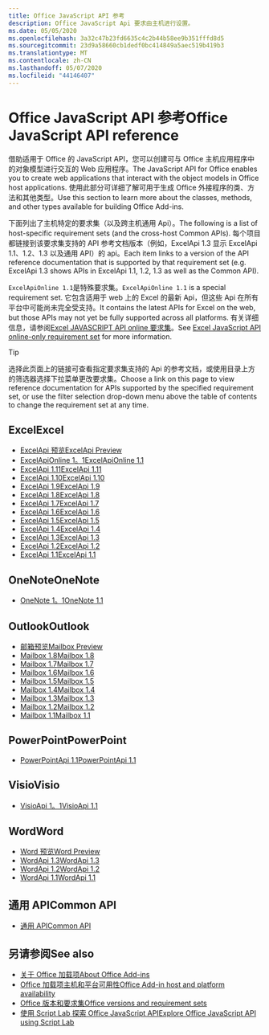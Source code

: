 ```yaml
---
title: Office JavaScript API 参考
description: Office JavaScript Api 要求由主机进行设置。
ms.date: 05/05/2020
ms.openlocfilehash: 3a32c47b23fd6635c4c2b44b58ee9b351fffd8d5
ms.sourcegitcommit: 23d9a58660cb1dedf0bc414849a5aec519b419b3
ms.translationtype: MT
ms.contentlocale: zh-CN
ms.lasthandoff: 05/07/2020
ms.locfileid: "44146407"
---
```

# <a name="office-javascript-api-reference"></a><span data-ttu-id="43b1b-103">Office JavaScript API 参考</span><span class="sxs-lookup"><span data-stu-id="43b1b-103">Office JavaScript API reference</span></span>

<span data-ttu-id="43b1b-104">借助适用于 Office 的 JavaScript API，您可以创建可与 Office 主机应用程序中的对象模型进行交互的 Web 应用程序。</span><span class="sxs-lookup"><span data-stu-id="43b1b-104">The JavaScript API for Office enables you to create web applications that interact with the object models in Office host applications.</span></span> <span data-ttu-id="43b1b-105">使用此部分可详细了解可用于生成 Office 外接程序的类、方法和其他类型。</span><span class="sxs-lookup"><span data-stu-id="43b1b-105">Use this section to learn more about the classes, methods, and other types available for building Office Add-ins.</span></span>

<span data-ttu-id="43b1b-106">下面列出了主机特定的要求集（以及跨主机通用 Api）。</span><span class="sxs-lookup"><span data-stu-id="43b1b-106">The following is a list of host-specific requirement sets (and the cross-host Common APIs).</span></span> <span data-ttu-id="43b1b-107">每个项目都链接到该要求集支持的 API 参考文档版本（例如，ExcelApi 1.3 显示 ExcelApi 1.1、1.2、1.3 以及通用 API）的 api。</span><span class="sxs-lookup"><span data-stu-id="43b1b-107">Each item links to a version of the API reference documentation that is supported by that requirement set (e.g. ExcelApi 1.3 shows APIs in ExcelApi 1.1, 1.2, 1.3 as well as the Common API).</span></span>

<span data-ttu-id="43b1b-108">`ExcelApiOnline 1.1`是特殊要求集。</span><span class="sxs-lookup"><span data-stu-id="43b1b-108">`ExcelApiOnline 1.1` is a special requirement set.</span></span> <span data-ttu-id="43b1b-109">它包含适用于 web 上的 Excel 的最新 Api，但这些 Api 在所有平台中可能尚未完全受支持。</span><span class="sxs-lookup"><span data-stu-id="43b1b-109">It contains the latest APIs for Excel on the web, but those APIs may not yet be fully supported across all platforms.</span></span> <span data-ttu-id="43b1b-110">有关详细信息，请参阅[Excel JAVASCRIPT API online 要求集](/office/dev/add-ins/reference/requirement-sets/excel-api-online-requirement-set)。</span><span class="sxs-lookup"><span data-stu-id="43b1b-110">See [Excel JavaScript API online-only requirement set](/office/dev/add-ins/reference/requirement-sets/excel-api-online-requirement-set) for more information.</span></span>

> [!TIP]
> <span data-ttu-id="43b1b-111">选择此页面上的链接可查看指定要求集支持的 Api 的参考文档，或使用目录上方的筛选器选择下拉菜单更改要求集。</span><span class="sxs-lookup"><span data-stu-id="43b1b-111">Choose a link on this page to view reference documentation for APIs supported by the specified requirement set, or use the filter selection drop-down menu above the table of contents to change the requirement set at any time.</span></span>

## <a name="excel"></a><span data-ttu-id="43b1b-112">Excel</span><span class="sxs-lookup"><span data-stu-id="43b1b-112">Excel</span></span>

- [<span data-ttu-id="43b1b-113">ExcelApi 预览</span><span class="sxs-lookup"><span data-stu-id="43b1b-113">ExcelApi Preview</span></span>](/javascript/api/excel?view=excel-js-preview)
- [<span data-ttu-id="43b1b-114">ExcelApiOnline 1。1</span><span class="sxs-lookup"><span data-stu-id="43b1b-114">ExcelApiOnline 1.1</span></span>](/javascript/api/excel?view=excel-js-online)
- [<span data-ttu-id="43b1b-115">ExcelApi 1.11</span><span class="sxs-lookup"><span data-stu-id="43b1b-115">ExcelApi 1.11</span></span>](/javascript/api/excel?view=excel-js-1.11)
- [<span data-ttu-id="43b1b-116">ExcelApi 1.10</span><span class="sxs-lookup"><span data-stu-id="43b1b-116">ExcelApi 1.10</span></span>](/javascript/api/excel?view=excel-js-1.10)
- [<span data-ttu-id="43b1b-117">ExcelApi 1.9</span><span class="sxs-lookup"><span data-stu-id="43b1b-117">ExcelApi 1.9</span></span>](/javascript/api/excel?view=excel-js-1.9)
- [<span data-ttu-id="43b1b-118">ExcelApi 1.8</span><span class="sxs-lookup"><span data-stu-id="43b1b-118">ExcelApi 1.8</span></span>](/javascript/api/excel?view=excel-js-1.8)
- [<span data-ttu-id="43b1b-119">ExcelApi 1.7</span><span class="sxs-lookup"><span data-stu-id="43b1b-119">ExcelApi 1.7</span></span>](/javascript/api/excel?view=excel-js-1.7)
- [<span data-ttu-id="43b1b-120">ExcelApi 1.6</span><span class="sxs-lookup"><span data-stu-id="43b1b-120">ExcelApi 1.6</span></span>](/javascript/api/excel?view=excel-js-1.6)
- [<span data-ttu-id="43b1b-121">ExcelApi 1.5</span><span class="sxs-lookup"><span data-stu-id="43b1b-121">ExcelApi 1.5</span></span>](/javascript/api/excel?view=excel-js-1.5)
- [<span data-ttu-id="43b1b-122">ExcelApi 1.4</span><span class="sxs-lookup"><span data-stu-id="43b1b-122">ExcelApi 1.4</span></span>](/javascript/api/excel?view=excel-js-1.4)
- [<span data-ttu-id="43b1b-123">ExcelApi 1.3</span><span class="sxs-lookup"><span data-stu-id="43b1b-123">ExcelApi 1.3</span></span>](/javascript/api/excel?view=excel-js-1.3)
- [<span data-ttu-id="43b1b-124">ExcelApi 1.2</span><span class="sxs-lookup"><span data-stu-id="43b1b-124">ExcelApi 1.2</span></span>](/javascript/api/excel?view=excel-js-1.2)
- [<span data-ttu-id="43b1b-125">ExcelApi 1.1</span><span class="sxs-lookup"><span data-stu-id="43b1b-125">ExcelApi 1.1</span></span>](/javascript/api/excel?view=excel-js-1.1)

## <a name="onenote"></a><span data-ttu-id="43b1b-126">OneNote</span><span class="sxs-lookup"><span data-stu-id="43b1b-126">OneNote</span></span>

- [<span data-ttu-id="43b1b-127">OneNote 1。1</span><span class="sxs-lookup"><span data-stu-id="43b1b-127">OneNote 1.1</span></span>](/javascript/api/onenote?view=onenote-js-1.1)

## <a name="outlook"></a><span data-ttu-id="43b1b-128">Outlook</span><span class="sxs-lookup"><span data-stu-id="43b1b-128">Outlook</span></span>

- [<span data-ttu-id="43b1b-129">邮箱预览</span><span class="sxs-lookup"><span data-stu-id="43b1b-129">Mailbox Preview</span></span>](/javascript/api/outlook?view=outlook-js-preview)
- [<span data-ttu-id="43b1b-130">Mailbox 1.8</span><span class="sxs-lookup"><span data-stu-id="43b1b-130">Mailbox 1.8</span></span>](/javascript/api/outlook?view=outlook-js-1.8)
- [<span data-ttu-id="43b1b-131">Mailbox 1.7</span><span class="sxs-lookup"><span data-stu-id="43b1b-131">Mailbox 1.7</span></span>](/javascript/api/outlook?view=outlook-js-1.7)
- [<span data-ttu-id="43b1b-132">Mailbox 1.6</span><span class="sxs-lookup"><span data-stu-id="43b1b-132">Mailbox 1.6</span></span>](/javascript/api/outlook?view=outlook-js-1.6)
- [<span data-ttu-id="43b1b-133">Mailbox 1.5</span><span class="sxs-lookup"><span data-stu-id="43b1b-133">Mailbox 1.5</span></span>](/javascript/api/outlook?view=outlook-js-1.5)
- [<span data-ttu-id="43b1b-134">Mailbox 1.4</span><span class="sxs-lookup"><span data-stu-id="43b1b-134">Mailbox 1.4</span></span>](/javascript/api/outlook?view=outlook-js-1.4)
- [<span data-ttu-id="43b1b-135">Mailbox 1.3</span><span class="sxs-lookup"><span data-stu-id="43b1b-135">Mailbox 1.3</span></span>](/javascript/api/outlook?view=outlook-js-1.3)
- [<span data-ttu-id="43b1b-136">Mailbox 1.2</span><span class="sxs-lookup"><span data-stu-id="43b1b-136">Mailbox 1.2</span></span>](/javascript/api/outlook?view=outlook-js-1.2)
- [<span data-ttu-id="43b1b-137">Mailbox 1.1</span><span class="sxs-lookup"><span data-stu-id="43b1b-137">Mailbox 1.1</span></span>](/javascript/api/outlook?view=outlook-js-1.1)

## <a name="powerpoint"></a><span data-ttu-id="43b1b-138">PowerPoint</span><span class="sxs-lookup"><span data-stu-id="43b1b-138">PowerPoint</span></span>

- [<span data-ttu-id="43b1b-139">PowerPointApi 1.1</span><span class="sxs-lookup"><span data-stu-id="43b1b-139">PowerPointApi 1.1</span></span>](/javascript/api/powerpoint?view=powerpoint-js-1.1)

## <a name="visio"></a><span data-ttu-id="43b1b-140">Visio</span><span class="sxs-lookup"><span data-stu-id="43b1b-140">Visio</span></span>

- [<span data-ttu-id="43b1b-141">VisioApi 1。1</span><span class="sxs-lookup"><span data-stu-id="43b1b-141">VisioApi 1.1</span></span>](/javascript/api/visio?view=visio-js-1.1)

## <a name="word"></a><span data-ttu-id="43b1b-142">Word</span><span class="sxs-lookup"><span data-stu-id="43b1b-142">Word</span></span>

- [<span data-ttu-id="43b1b-143">Word 预览</span><span class="sxs-lookup"><span data-stu-id="43b1b-143">Word Preview</span></span>](/javascript/api/word?view=word-js-preview)
- [<span data-ttu-id="43b1b-144">WordApi 1.3</span><span class="sxs-lookup"><span data-stu-id="43b1b-144">WordApi 1.3</span></span>](/javascript/api/word?view=word-js-1.3)
- [<span data-ttu-id="43b1b-145">WordApi 1.2</span><span class="sxs-lookup"><span data-stu-id="43b1b-145">WordApi 1.2</span></span>](/javascript/api/word?view=word-js-1.2)
- [<span data-ttu-id="43b1b-146">WordApi 1.1</span><span class="sxs-lookup"><span data-stu-id="43b1b-146">WordApi 1.1</span></span>](/javascript/api/word?view=word-js-1.1)

## <a name="common-api"></a><span data-ttu-id="43b1b-147">通用 API</span><span class="sxs-lookup"><span data-stu-id="43b1b-147">Common API</span></span>

- [<span data-ttu-id="43b1b-148">通用 API</span><span class="sxs-lookup"><span data-stu-id="43b1b-148">Common API</span></span>](/javascript/api/office?view=common-js)

## <a name="see-also"></a><span data-ttu-id="43b1b-149">另请参阅</span><span class="sxs-lookup"><span data-stu-id="43b1b-149">See also</span></span>

- [<span data-ttu-id="43b1b-150">关于 Office 加载项</span><span class="sxs-lookup"><span data-stu-id="43b1b-150">About Office Add-ins</span></span>](/office/dev/add-ins/overview)
- [<span data-ttu-id="43b1b-151">Office 加载项主机和平台可用性</span><span class="sxs-lookup"><span data-stu-id="43b1b-151">Office Add-in host and platform availability</span></span>](/office/dev/add-ins/overview/office-add-in-availability)
- [<span data-ttu-id="43b1b-152">Office 版本和要求集</span><span class="sxs-lookup"><span data-stu-id="43b1b-152">Office versions and requirement sets</span></span>](/office/dev/add-ins/develop/office-versions-and-requirement-sets)
- [<span data-ttu-id="43b1b-153">使用 Script Lab 探索 Office JavaScript API</span><span class="sxs-lookup"><span data-stu-id="43b1b-153">Explore Office JavaScript API using Script Lab</span></span>](/office/dev/add-ins/overview/explore-with-script-lab)
